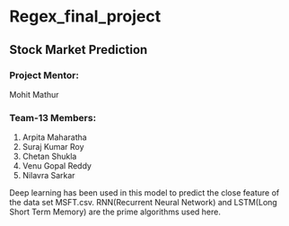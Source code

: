 # Regex_final_project

## Stock Market Prediction
### Project Mentor:
Mohit Mathur
### Team-13 Members:
1. Arpita Maharatha
2. Suraj Kumar Roy
3. Chetan Shukla
4. Venu Gopal Reddy
5. Nilavra Sarkar

Deep learning has been used in this model to predict the close feature of the data set MSFT.csv. RNN(Recurrent Neural Network) and LSTM(Long Short Term Memory) are the prime algorithms used here.
